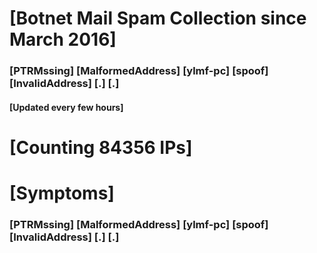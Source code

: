 # [Botnet Mail Spam Collection since March 2016]
### [PTRMssing] [MalformedAddress] [ylmf-pc] [spoof] [InvalidAddress] [.] [.]
#### [Updated every few hours]

# [Counting 84356 IPs]

# [Symptoms] 
###   [PTRMssing] [MalformedAddress] [ylmf-pc] [spoof] [InvalidAddress] [.] [.]
